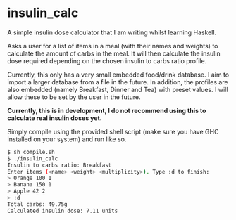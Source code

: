 # insulin_calc

A simple insulin dose calculator that I am writing whilst learning Haskell.

Asks a user for a list of items in a meal (with their names and weights) to calculate the amount of carbs in the meal. 
It will then calculate the insulin dose required depending on the chosen insulin to carbs ratio profile.

Currently, this only has a very small embedded food/drink database. I aim to import a larger database from a file in the future.
In addition, the profiles are also embedded (namely Breakfast, Dinner and Tea) with preset values. I will allow these to be set by the user in the future.

**Currently, this is in development, I do not recommend using this to calculate real insulin doses yet.**

Simply compile using the provided shell script (make sure you have GHC installed on your system) and run like so.
```sh
$ sh compile.sh
$ ./insulin_calc
Insulin to carbs ratio: Breakfast
Enter items (<name> <weight> <multiplicity>). Type :d to finish:
> Orange 100 1
> Banana 150 1
> Apple 42 2
> :d
Total carbs: 49.75g
Calculated insulin dose: 7.11 units
```
